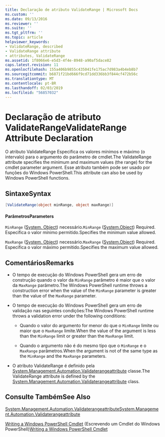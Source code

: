 ```yaml
---
title: Declaração de atributo ValidateRange | Microsoft Docs
ms.custom: ''
ms.date: 09/13/2016
ms.reviewer: ''
ms.suite: ''
ms.tgt_pltfrm: ''
ms.topic: article
helpviewer_keywords:
- ValidateRange, described
- ValidateRange attribute
- attributes, ValidateRange
ms.assetid: 1f8066e6-e5d3-4f4e-8948-a90af5dace82
caps.latest.revision: 11
ms.openlocfilehash: 155a406b9855c435041fe175ac7d983a4b4eb8b7
ms.sourcegitcommit: b6871f21bd666f9cd71dd336bb3f844cf472b56c
ms.translationtype: MT
ms.contentlocale: pt-BR
ms.lasthandoff: 02/03/2019
ms.locfileid: "56857032"
---
```

# <a name="validaterange-attribute-declaration"></a><span data-ttu-id="d45d3-102">Declaração de atributo ValidateRange</span><span class="sxs-lookup"><span data-stu-id="d45d3-102">ValidateRange Attribute Declaration</span></span>

<span data-ttu-id="d45d3-103">O atributo ValidateRange Especifica os valores mínimos e máximo (o intervalo) para o argumento do parâmetro de cmdlet.</span><span class="sxs-lookup"><span data-stu-id="d45d3-103">The ValidateRange attribute specifies the minimum and maximum values (the range) for the cmdlet parameter argument.</span></span> <span data-ttu-id="d45d3-104">Esse atributo também pode ser usado por funções do Windows PowerShell.</span><span class="sxs-lookup"><span data-stu-id="d45d3-104">This attribute can also be used by Windows PowerShell functions.</span></span>

## <a name="syntax"></a><span data-ttu-id="d45d3-105">Sintaxe</span><span class="sxs-lookup"><span data-stu-id="d45d3-105">Syntax</span></span>

```csharp
[ValidateRange(object minRange, object maxRange)]
```

#### <a name="parameters"></a><span data-ttu-id="d45d3-106">Parâmetros</span><span class="sxs-lookup"><span data-stu-id="d45d3-106">Parameters</span></span>

<span data-ttu-id="d45d3-107">`MinRange` ([System. Object](/dotnet/api/system.object)) necessário.</span><span class="sxs-lookup"><span data-stu-id="d45d3-107">`MinRange` ([System.Object](/dotnet/api/system.object)) Required.</span></span> <span data-ttu-id="d45d3-108">Especifica o valor mínimo permitido.</span><span class="sxs-lookup"><span data-stu-id="d45d3-108">Specifies the minimum value allowed.</span></span>

<span data-ttu-id="d45d3-109">`MaxRange` ([System. Object](/dotnet/api/system.object)) necessário.</span><span class="sxs-lookup"><span data-stu-id="d45d3-109">`MaxRange` ([System.Object](/dotnet/api/system.object)) Required.</span></span> <span data-ttu-id="d45d3-110">Especifica o valor máximo permitido.</span><span class="sxs-lookup"><span data-stu-id="d45d3-110">Specifies the maximum value allowed.</span></span>

## <a name="remarks"></a><span data-ttu-id="d45d3-111">Comentários</span><span class="sxs-lookup"><span data-stu-id="d45d3-111">Remarks</span></span>

- <span data-ttu-id="d45d3-112">O tempo de execução do Windows PowerShell gera um erro de construção quando o valor da `MinRange` parâmetro é maior que o valor da `MaxRange` parâmetro.</span><span class="sxs-lookup"><span data-stu-id="d45d3-112">The Windows PowerShell runtime throws a construction error when the value of the `MinRange` parameter is greater than the value of the `MaxRange` parameter.</span></span>

- <span data-ttu-id="d45d3-113">O tempo de execução do Windows PowerShell gera um erro de validação nas seguintes condições:</span><span class="sxs-lookup"><span data-stu-id="d45d3-113">The Windows PowerShell runtime throws a validation error under the following conditions:</span></span>

    - <span data-ttu-id="d45d3-114">Quando o valor do argumento for menor do que o `MinRange` limite ou maior que o `MaxRange` limite.</span><span class="sxs-lookup"><span data-stu-id="d45d3-114">When the value of the argument is less than the `MinRange` limit or greater than the `MaxRange` limit.</span></span>

    - <span data-ttu-id="d45d3-115">Quando o argumento não é do mesmo tipo que o `MinRange` e o `MaxRange` parâmetros.</span><span class="sxs-lookup"><span data-stu-id="d45d3-115">When the argument is not of the same type as the `MinRange` and the `MaxRange` parameters.</span></span>

- <span data-ttu-id="d45d3-116">O atributo ValidateRange é definido pela [System.Management.Automation.Validaterangeattribute](/dotnet/api/System.Management.Automation.ValidateRangeAttribute) classe.</span><span class="sxs-lookup"><span data-stu-id="d45d3-116">The ValidateRange attribute is defined by the [System.Management.Automation.Validaterangeattribute](/dotnet/api/System.Management.Automation.ValidateRangeAttribute) class.</span></span>

## <a name="see-also"></a><span data-ttu-id="d45d3-117">Consulte Também</span><span class="sxs-lookup"><span data-stu-id="d45d3-117">See Also</span></span>

[<span data-ttu-id="d45d3-118">System.Management.Automation.Validaterangeattribute</span><span class="sxs-lookup"><span data-stu-id="d45d3-118">System.Management.Automation.Validaterangeattribute</span></span>](/dotnet/api/System.Management.Automation.ValidateRangeAttribute)

<span data-ttu-id="d45d3-119">[Writing a Windows PowerShell Cmdlet](./writing-a-windows-powershell-cmdlet.md) (Escrevendo um Cmdlet do Windows PowerShell)</span><span class="sxs-lookup"><span data-stu-id="d45d3-119">[Writing a Windows PowerShell Cmdlet](./writing-a-windows-powershell-cmdlet.md)</span></span>
